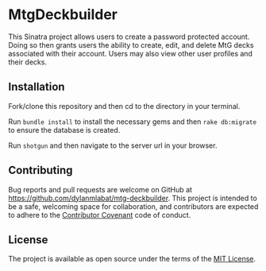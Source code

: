 # MtgDeckbuilder

This Sinatra project allows users to create a password protected account. Doing so then grants users the ability to create, edit, and delete MtG decks associated with their account. Users may also view other user profiles and their decks.

## Installation

Fork/clone this repository and then cd to the directory in your terminal.

Run `bundle install` to install the necessary gems and then `rake db:migrate` to ensure the database is created.

Run `shotgun` and then navigate to the server url in your browser.

## Contributing

Bug reports and pull requests are welcome on GitHub at https://github.com/dylanmlabat/mtg-deckbuilder. This project is intended to be a safe, welcoming space for collaboration, and contributors are expected to adhere to the [Contributor Covenant](http://contributor-covenant.org) code of conduct.

## License

The project is available as open source under the terms of the [MIT License](https://opensource.org/licenses/MIT).
